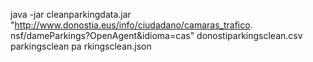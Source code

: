 
java -jar cleanparkingdata.jar "http://www.donostia.eus/info/ciudadano/camaras_trafico.
nsf/dameParkings?OpenAgent&idioma=cas" donostiparkingsclean.csv parkingsclean pa
rkingsclean.json
